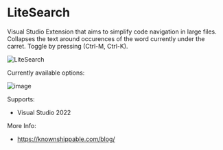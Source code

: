 # LiteSearch

Visual Studio Extension that aims to simplify code navigation in large files.
Collapses the text around occurences of the word currently under the carret. 
Toggle by pressing (Ctrl-M, Ctrl-K).


![LiteSearch](https://user-images.githubusercontent.com/2611324/212170846-27fc98cb-08d1-4192-9f7f-a29b7fedcdd8.gif)

Currently available options:

![image](https://user-images.githubusercontent.com/2611324/212172838-5f6c3108-0ad6-47ad-9651-bb9e9fa130f1.png)


Supports:
- Visual Studio 2022

More Info:
- https://knownshippable.com/blog/
